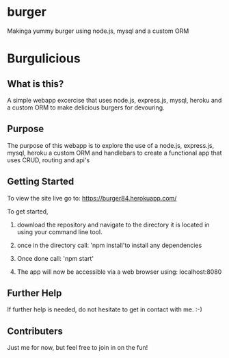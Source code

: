 # burger
Makinga yummy burger using node.js, mysql and a custom ORM 

# Burgulicious

## What is this?

 A simple webapp excercise that uses node.js, express.js, mysql, heroku and a custom ORM to make delicious burgers for devouring.

## Purpose

The purpose of this webapp is to explore the use of a node.js, express.js, mysql, heroku a custom ORM and handlebars to create a functional app that uses CRUD, routing and api's

## Getting Started
To view the site live go to: https://burger84.herokuapp.com/

To get started,
1. download the repository and navigate to the directory it is located in using your command line tool.

2. once in the directory call: 'npm install'to install any dependencies 

3. Once done call: 'npm start'

4. The app will now be accessible via a web browser using: localhost:8080


## Further Help

If further help is needed, do not hesitate to get in contact with me.  :-)

## Contributers

Just me for now, but feel free to join in on the fun!

